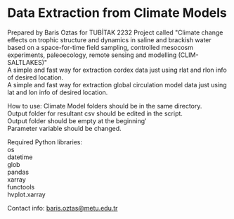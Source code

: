 # Data Extraction from Climate Models  
Prepared by Baris Oztas for TUBİTAK 2232 Project called "Climate change effects on trophic structure and dynamics in saline and brackish water based on a space-for-time field sampling, controlled mesocosm experiments, paleoecology, remote sensing and modelling (CLIM-SALTLAKES)"  
A simple and fast way for extraction cordex data just using rlat and rlon info of desired location.  
A simple and fast way for extraction global circulation model data just using lat and lon info of desired location.  

How to use: 
Climate Model folders should be in the same directory.  
Output folder for resultant csv should be edited in the script.  
Output folder should be empty at the beginning'  
Parameter variable should be changed.


Required Python libraries:  
os  
datetime  
glob  
pandas  
xarray  
functools  
hvplot.xarray  

Contact info: baris.oztas@metu.edu.tr  
